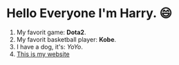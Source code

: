 Hello Everyone I'm Harry. 😄
=========================
1. My favorit game: **Dota2**.
2. My favorit basketball player: **Kobe**.
3. I have a dog, it's: *YoYo*.
4. [This is my website](https://harrydhw.github.io/home/)
